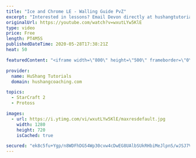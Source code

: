 ```yaml
---
title: "Ice and Chrome LE - Walling Guide PvZ"
excerpt: "Interested in lessons? Email Devon directly at hushangtutorials@outlook.com ------------------------------------------------------------------------------------------------------- Want to support HuShang Tutorials directly? Patreon is a website where you can contribute a monthly donation that will help"
originalUrl: https://youtube.com/watch?v=wxutLYw5KlE
type: video
price: Free
length: PT4M5S
publishedDateTime: 2020-05-28T17:38:21Z
heat: 50

featuredContent: "<iframe width=\"800\" height=\"500\" frameborder=\"0\" src=\"https://www.youtube.com/embed/wxutLYw5KlE\" allow=\"accelerometer; autoplay; encrypted-media; gyroscope; picture-in-picture\" allowfullscreen></iframe>"

provider:
  name: HuShang Tutorials
  domain: hushangcoaching.com

topics:
  - StarCraft 2
  - Protoss

images:
  - url: https://i.ytimg.com/vi/wxutLYw5KlE/maxresdefault.jpg
    width: 1280
    height: 720
    isCached: true

secured: "ek8c5fu+Ygp/n8WDFhDG54Wp30cvw4cDwEG8UAlbSUkRHbiMeJlpnS/wJSJ7VLCD3kjqjU7YGXxGJGCs9FtyL1l1/2ZZ1cfScA1nN3vay7d+dLz76PaVNrVfX8Y+ZNEiMiwAbbILhW84ytNfQnQZNPG7a1ZVGhcohkafVgLiUsLOyCABNEoc8AnMJtLdZMY3SEywz+6Nx+TJQ5cioL+7czZJJ81H/HdvGZsShWGDauslNrJchYyIzOTX5jQPrlj+aTZ0+0CvU9BRs7p+o3kNjGEf83d2YqIVJZ7u1HzNVbHq8ruF+Qrp/FUc5OfX8hT2AbhzgBkAhm4xXo3UWWHHILtC55gbomK6fylzVjbenlZBrvZXGz085xJAqWnWUluUI8KEavIZEqIKlboivfTVextgoZLOZ2ChSxcqlnYAHMM=;n8YdRO2mYtNRIMu7F7rqrA=="
---
```


